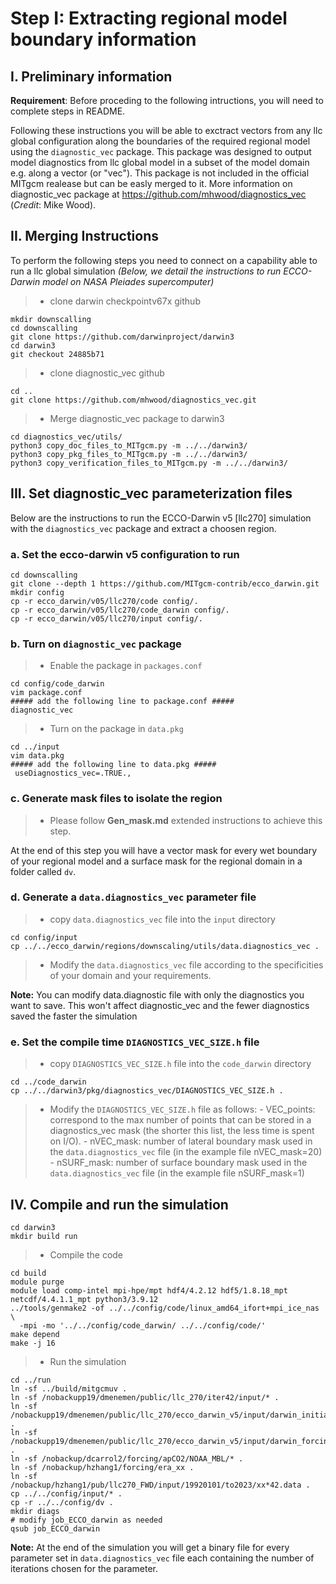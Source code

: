 # Step I: Extracting regional model boundary information

## I. Preliminary information
**Requirement**: Before proceding to the following intructions, you will need to complete steps in README.

Following these instructions you will be able to exctract vectors from any llc global configuration along the boundaries of the required regional model using the ``diagnostic_vec`` package. This package was designed to output model diagnostics from llc global model in a subset of the model domain e.g. along a vector (or "vec"). This package is not included in the official MITgcm realease but can be easly merged to it. More information on diagnostic_vec package at https://github.com/mhwood/diagnostics_vec (*Credit*: Mike Wood).



## II. Merging Instructions
To perform the following steps you need to connect on a capability able to run a llc global simulation *(Below, we detail the instructions to run ECCO-Darwin model on NASA Pleiades supercomputer)*
> - clone darwin checkpointv67x github
```
mkdir downscalling 
cd downscalling
git clone https://github.com/darwinproject/darwin3
cd darwin3
git checkout 24885b71
```
> - clone diagnostic_vec github
```
cd ..
git clone https://github.com/mhwood/diagnostics_vec.git
```
> - Merge diagnostic_vec package to darwin3
```
cd diagnostics_vec/utils/
python3 copy_doc_files_to_MITgcm.py -m ../../darwin3/
python3 copy_pkg_files_to_MITgcm.py -m ../../darwin3/
python3 copy_verification_files_to_MITgcm.py -m ../../darwin3/
```

## III. Set diagnostic_vec parameterization files
Below are the instructions to run the ECCO-Darwin v5 [llc270] simulation with the ``diagnostics_vec`` package and extract a choosen region.

### a. Set the ecco-darwin v5 configuration to run
```
cd downscalling
git clone --depth 1 https://github.com/MITgcm-contrib/ecco_darwin.git
mkdir config
cp -r ecco_darwin/v05/llc270/code config/.
cp -r ecco_darwin/v05/llc270/code_darwin config/.
cp -r ecco_darwin/v05/llc270/input config/.
```

### b. Turn on ``diagnostic_vec`` package
> - Enable the package in ``packages.conf``
```
cd config/code_darwin
vim package.conf
##### add the following line to package.conf #####
diagnostic_vec
```
> - Turn on the package in ``data.pkg``
```
cd ../input
vim data.pkg
##### add the following line to data.pkg #####
 useDiagnostics_vec=.TRUE.,
```

### c. Generate mask files to isolate the region

> - Please follow **Gen_mask.md** extended instructions to achieve this step.

At the end of this step you will have a vector mask for every wet boundary of your regional model and a surface mask for the regional domain in a folder called ``dv``.

### d. Generate a ``data.diagnostics_vec`` parameter file
> - copy ``data.diagnostics_vec`` file into the ``input`` directory
```
cd config/input
cp ../../ecco_darwin/regions/downscaling/utils/data.diagnostics_vec .
```
> - Modify the ``data.diagnostics_vec`` file according to the specificities of your domain and your requirements.

**Note:** You can modify data.diagnostic file with only the diagnostics you want to save. This won't affect diagnostic_vec and the fewer diagnostics saved the faster the simulation

### e. Set the compile time ``DIAGNOSTICS_VEC_SIZE.h`` file
> - copy ``DIAGNOSTICS_VEC_SIZE.h`` file into the ``code_darwin`` directory
```
cd ../code_darwin
cp ../../darwin3/pkg/diagnostics_vec/DIAGNOSTICS_VEC_SIZE.h .
```
> - Modify the ``DIAGNOSTICS_VEC_SIZE.h`` file as follows:
    - VEC_points: correspond to the max number of points that can be stored in a diagnostics_vec mask (the shorter this list, the less time is spent on I/O).
    - nVEC_mask: number of lateral boundary mask used in the ``data.diagnostics_vec`` file (in the example file nVEC_mask=20)
    - nSURF_mask: number of surface boundary mask used in the ``data.diagnostics_vec`` file (in the example file nSURF_mask=1)

## IV. Compile and run the simulation
```
cd darwin3
mkdir build run
```
> - Compile the code
```
cd build
module purge
module load comp-intel mpi-hpe/mpt hdf4/4.2.12 hdf5/1.8.18_mpt netcdf/4.4.1.1_mpt python3/3.9.12
../tools/genmake2 -of ../../config/code/linux_amd64_ifort+mpi_ice_nas \
  -mpi -mo '../../config/code_darwin/ ../../config/code/'
make depend
make -j 16
```
> - Run the simulation
```
cd ../run
ln -sf ../build/mitgcmuv .
ln -sf /nobackupp19/dmenemen/public/llc_270/iter42/input/* .
ln -sf /nobackupp19/dmenemen/public/llc_270/ecco_darwin_v5/input/darwin_initial_conditions/* .
ln -sf /nobackupp19/dmenemen/public/llc_270/ecco_darwin_v5/input/darwin_forcing/* .
ln -sf /nobackup/dcarrol2/forcing/apCO2/NOAA_MBL/* .
ln -sf /nobackup/hzhang1/forcing/era_xx .
ln -sf /nobackup/hzhang1/pub/llc270_FWD/input/19920101/to2023/xx*42.data .
cp ../../config/input/* .
cp -r ../../config/dv .
mkdir diags
# modify job_ECCO_darwin as needed
qsub job_ECCO_darwin
```

**Note:** At the end of the simulation you will get a binary file for every parameter set in ``data.diagnostics_vec`` file each containing the number of iterations chosen for the parameter.

